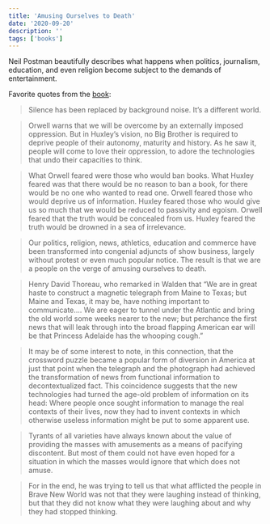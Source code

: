 ```yaml
---
title: 'Amusing Ourselves to Death'
date: '2020-09-20'
description: ''
tags: ['books']
---
```


Neil Postman beautifully describes what happens when politics, journalism, education, and even religion become subject to the demands of entertainment.

Favorite quotes from the [book](https://amzn.eu/jbtJbrh):

> Silence has been replaced by background noise. It’s a different world.

> Orwell warns that we will be overcome by an externally imposed oppression. But in Huxley’s vision, no Big Brother is required to deprive people of their autonomy, maturity and history. As he saw it, people will come to love their oppression, to adore the technologies that undo their capacities to think.

> What Orwell feared were those who would ban books. What Huxley feared was that there would be no reason to ban a book, for there would be no one who wanted to read one. Orwell feared those who would deprive us of information. Huxley feared those who would give us so much that we would be reduced to passivity and egoism. Orwell feared that the truth would be concealed from us. Huxley feared the truth would be drowned in a sea of irrelevance.

> Our politics, religion, news, athletics, education and commerce have been transformed into congenial adjuncts of show business, largely without protest or even much popular notice. The result is that we are a people on the verge of amusing ourselves to death.

> Henry David Thoreau, who remarked in Walden that “We are in great haste to construct a magnetic telegraph from Maine to Texas; but Maine and Texas, it may be, have nothing important to communicate.... We are eager to tunnel under the Atlantic and bring the old world some weeks nearer to the new; but perchance the first news that will leak through into the broad flapping American ear will be that Princess Adelaide has the whooping cough.”

> It may be of some interest to note, in this connection, that the crossword puzzle became a popular form of diversion in America at just that point when the telegraph and the photograph had achieved the transformation of news from functional information to decontextualized fact. This coincidence suggests that the new technologies had turned the age-old problem of information on its head: Where people once sought information to manage the real contexts of their lives, now they had to invent contexts in which otherwise useless information might be put to some apparent use.

> Tyrants of all varieties have always known about the value of providing the masses with amusements as a means of pacifying discontent. But most of them could not have even hoped for a situation in which the masses would ignore that which does not amuse.

> For in the end, he was trying to tell us that what afflicted the people in Brave New World was not that they were laughing instead of thinking, but that they did not know what they were laughing about and why they had stopped thinking.
